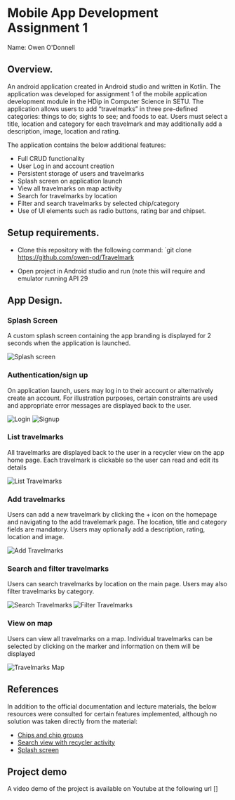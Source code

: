 
# Mobile App Development Assignment 1

Name: Owen O'Donnell

## Overview.

An android application created in Android studio and written in Kotlin. The application was developed for assignment 1 of the mobile application development module in the HDip in Computer Science in SETU. The application allows users to add “travelmarks” in three pre-defined categories: things to do; sights to see; and foods to eat. Users must select a title, location and category for each travelmark and may additionally add a description, image, location and rating.

The application contains the below additional features:

+ Full CRUD functionality
+ User Log in and account creation
+ Persistent storage of users and travelmarks
+ Splash screen on application launch
+ View all travelmarks on map activity
+ Search for travelmarks by location
+ Filter and search travelmarks by selected chip/category
+ Use of UI elements such as radio buttons, rating bar and chipset.

## Setup requirements.

+ Clone this repository with the following command: `git clone https://github.com/owen-od/Travelmark

+ Open project in Android studio and run (note this will require and emulator running API 29

## App Design.

### Splash Screen

A custom splash screen containing the app branding is displayed for 2 seconds when the application is launched.

![Splash screen](/app/src/images/splash.PNG)

### Authentication/sign up

On application launch, users may log in to their account or alternatively create an account. For illustration purposes, certain constraints are used and appropriate error messages are displayed back to the user.

![Login](/app/src/images/login.PNG)
![Signup](/app/src/images/register.PNG)

### List travelmarks

All travelmarks are displayed back to the user in a recycler view on the app home page. Each travelmark is clickable so the user can read and edit its details

![List Travelmarks](/app/src/images/travelmark_list.PNG)

### Add travelmarks

Users can add a new travelmark by clicking the + icon on the homepage and navigating to the add travelemark page. The location, title and category fields are mandatory. Users may optionally add a description, rating, location and image.

![Add Travelmarks](/app/src/images/travelmark_add.PNG)

### Search and filter travelmarks

Users can search travelmarks by location on the main page. Users may also filter travelmarks by category.

![Search Travelmarks](/app/src/images/travelmark_search.PNG)
![Filter Travelmarks](/app/src/images/travelmark_filter.PNG)

### View on map

Users can view all travelmarks on a map. Individual travelmarks can be selected by clicking on the marker and information on them will be displayed

![Travelmarks Map](/app/src/images/travelmarks_map.PNG)

## References

In addition to the official documentation and lecture materials, the below resources were consulted for certain features implemented, although no solution was taken directly from the material:

+ [Chips and chip groups](https://www.digitalocean.com/community/tutorials/android-p-chips-chipgroup)
+ [Search view with recycler activity](https://www.geeksforgeeks.org/android-searchview-with-recyclerview-using-kotlin/)
+ [Splash screen](https://www.youtube.com/watch?v=Q0gRqbtFLcw&ab_channel=Stevdza-San)

## Project demo

A video demo of the project is available on Youtube at the following url []
